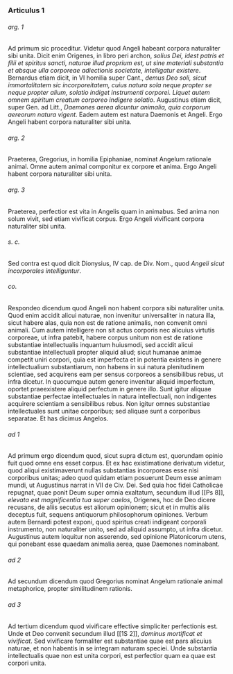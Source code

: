 ### Articulus 1

###### arg. 1
Ad primum sic proceditur. Videtur quod Angeli habeant corpora naturaliter sibi unita. Dicit enim Origenes, in libro peri archon, *solius Dei, idest patris et filii et spiritus sancti, naturae illud proprium est, ut sine materiali substantia et absque ulla corporeae adiectionis societate, intelligatur existere*. Bernardus etiam dicit, in VI homilia super Cant., *demus Deo soli, sicut immortalitatem sic incorporeitatem, cuius natura sola neque propter se neque propter alium, solatio indiget instrumenti corporei. Liquet autem omnem spiritum creatum corporeo indigere solatio*. Augustinus etiam dicit, super Gen. ad Litt., *Daemones aerea dicuntur animalia, quia corporum aereorum natura vigent*. Eadem autem est natura Daemonis et Angeli. Ergo Angeli habent corpora naturaliter sibi unita.

###### arg. 2
Praeterea, Gregorius, in homilia Epiphaniae, nominat Angelum rationale animal. Omne autem animal componitur ex corpore et anima. Ergo Angeli habent corpora naturaliter sibi unita.

###### arg. 3
Praeterea, perfectior est vita in Angelis quam in animabus. Sed anima non solum vivit, sed etiam vivificat corpus. Ergo Angeli vivificant corpora naturaliter sibi unita.

###### s. c.
Sed contra est quod dicit Dionysius, IV cap. de Div. Nom., quod *Angeli sicut incorporales intelliguntur*.

###### co.
Respondeo dicendum quod Angeli non habent corpora sibi naturaliter unita. Quod enim accidit alicui naturae, non invenitur universaliter in natura illa, sicut habere alas, quia non est de ratione animalis, non convenit omni animali. Cum autem intelligere non sit actus corporis nec alicuius virtutis corporeae, ut infra patebit, habere corpus unitum non est de ratione substantiae intellectualis inquantum huiusmodi, sed accidit alicui substantiae intellectuali propter aliquid aliud; sicut humanae animae competit uniri corpori, quia est imperfecta et in potentia existens in genere intellectualium substantiarum, non habens in sui natura plenitudinem scientiae, sed acquirens eam per sensus corporeos a sensibilibus rebus, ut infra dicetur. In quocumque autem genere invenitur aliquid imperfectum, oportet praeexistere aliquid perfectum in genere illo. Sunt igitur aliquae substantiae perfectae intellectuales in natura intellectuali, non indigentes acquirere scientiam a sensibilibus rebus. Non igitur omnes substantiae intellectuales sunt unitae corporibus; sed aliquae sunt a corporibus separatae. Et has dicimus Angelos.

###### ad 1
Ad primum ergo dicendum quod, sicut supra dictum est, quorundam opinio fuit quod omne ens esset corpus. Et ex hac existimatione derivatum videtur, quod aliqui existimaverunt nullas substantias incorporeas esse nisi corporibus unitas; adeo quod quidam etiam posuerunt Deum esse animam mundi, ut Augustinus narrat in VII de Civ. Dei. Sed quia hoc fidei Catholicae repugnat, quae ponit Deum super omnia exaltatum, secundum illud [[Ps 8]], *elevata est magnificentia tua super caelos*, Origenes, hoc de Deo dicere recusans, de aliis secutus est aliorum opinionem; sicut et in multis aliis deceptus fuit, sequens antiquorum philosophorum opiniones. Verbum autem Bernardi potest exponi, quod spiritus creati indigeant corporali instrumento, non naturaliter unito, sed ad aliquid assumpto, ut infra dicetur. Augustinus autem loquitur non asserendo, sed opinione Platonicorum utens, qui ponebant esse quaedam animalia aerea, quae Daemones nominabant.

###### ad 2
Ad secundum dicendum quod Gregorius nominat Angelum rationale animal metaphorice, propter similitudinem rationis.

###### ad 3
Ad tertium dicendum quod vivificare effective simpliciter perfectionis est. Unde et Deo convenit secundum illud [[1S 2]], *dominus mortificat et vivificat*. Sed vivificare formaliter est substantiae quae est pars alicuius naturae, et non habentis in se integram naturam speciei. Unde substantia intellectualis quae non est unita corpori, est perfectior quam ea quae est corpori unita.

